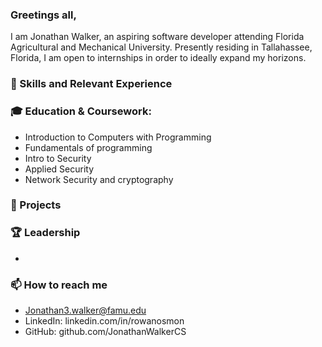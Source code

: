 ### Greetings all,

I am Jonathan Walker, an aspiring software developer attending Florida Agricultural and Mechanical University. Presently residing in Tallahassee, Florida, I am open to internships in order to ideally expand my horizons.

### 🔧 Skills and Relevant Experience

### 🎓 Education & Coursework:
* Introduction to Computers with Programming
* Fundamentals of programming
* Intro to Security
* Applied Security
* Network Security and cryptography

### 🚀 Projects

### 🏆 Leadership
* 

### 📫 How to reach me
* Jonathan3.walker@famu.edu
* LinkedIn: linkedin.com/in/rowanosmon
* GitHub: github.com/JonathanWalkerCS
